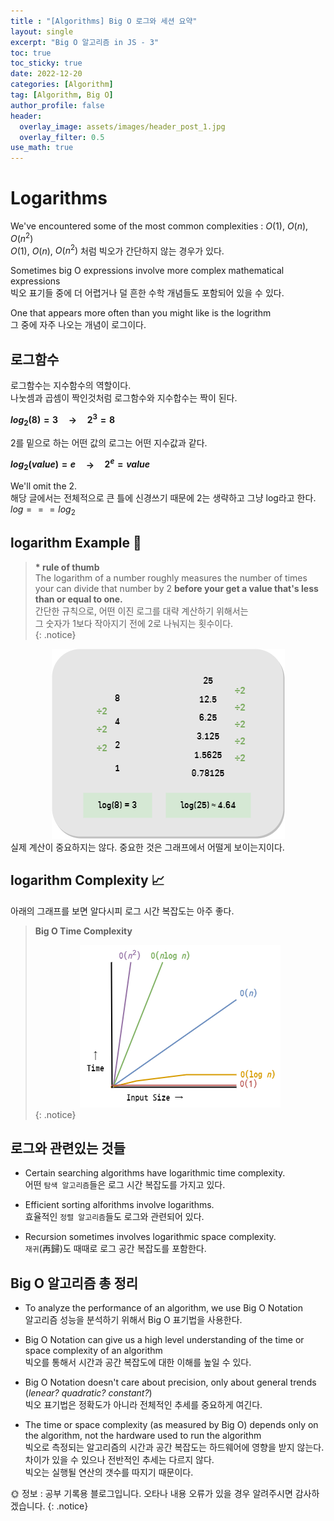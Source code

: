 ```yaml
---
title : "[Algorithms] Big O 로그와 세션 요약"
layout: single
excerpt: "Big O 알고리즘 in JS - 3"
toc: true
toc_sticky: true
date: 2022-12-20
categories: [Algorithm]
tag: [Algorithm, Big O]
author_profile: false
header:
  overlay_image: assets/images/header_post_1.jpg
  overlay_filter: 0.5 
use_math: true
---  
```


# Logarithms  
We've encountered some of the most common complexities : $O(1)$, $O(n)$, $O(n^2)$  
$O(1)$, $O(n)$, $O(n^2)$ 처럼 빅오가 간단하지 않는 경우가 있다.  

Sometimes big O expressions involve more complex mathematical expressions  
빅오 표기들 중에 더 어렵거나 덜 흔한 수학 개념들도 포함되어 있을 수 있다.  

One that appears more often than you might like is the logrithm  
그 중에 자주 나오는 개념이 로그이다.  

## 로그함수
로그함수는 지수함수의 역할이다.  
나눗셈과 곱셈이 짝인것처럼 로그함수와 지수합수는 짝이 된다.  

**$log_2(8) = 3$     →     $2^3 = 8$**

2를 밑으로 하는 어떤 값의 로그는 어떤 지수값과 같다.  

**$log_2(value) = e$     →     $2^e = value$**

We'll omit the 2.  
해당 글에서는 전체적으로 큰 틀에 신경쓰기 때문에 2는 생략하고 그냥 log라고 한다.  
$log === log_2$   

## logarithm Example 📝  

> **\* rule of thumb**  
The logarithm of a number roughly measures the number of times your can divide that number by 2 **before your get a value that's less than or equal to one.**  
간단한 규칙으로, 어떤 이진 로그를 대략 계산하기 위해서는  
그 숫자가 1보다 작아지기 전에 2로 나눠지는 횟수이다.  
{: .notice}

<center><img src="/images/2022-12-13-BigO/logarithm.png"></center>  
실제 계산이 중요하지는 않다.  
중요한 것은 그래프에서 어떨게 보이는지이다.  

## logarithm Complexity 📈  
아래의 그래프를 보면 알다시피 로그 시간 복잡도는 아주 좋다.  


> **Big O Time Complexity**  <center><img src="/images/2022-12-13-BigO/BigO_graph.png"></center>
{: .notice}

## 로그와 관련있는 것들
- Certain searching algorithms have logarithmic time complexity.  
어떤 `탐색 알고리즘`들은 로그 시간 복잡도를 가지고 있다.  

- Efficient sorting alforithms involve logarithms.  
효율적인 `정렬 알고리즘`들도 로그와 관련되어 있다.  

- Recursion sometimes involves logarithmic space complexity.  
 `재귀`(再歸)도 때때로 로그 공간 복잡도를 포함한다.  

## Big O 알고리즘 총 정리
- To analyze the performance of an algorithm, we use Big O Notation  
알고리즘 성능을 분석하기 위해서 Big O 표기법을 사용한다.  

- Big O Notation can give us a high level understanding of the time or space complexity of an algorithm  
빅오를 통해서 시간과 공간 복잡도에 대한 이해를 높일 수 있다.  

- Big O Notation doesn't care about precision, only about general trends (*lenear? quadratic? constant?*)  
빅오 표기법은 정확도가 아니라 전체적인 추세를 중요하게 여긴다.  

- The time or space complexity (as measured by Big O) depends only on the algorithm, not the hardware used to run the algorithm  
빅오로 측정되는 알고리즘의 시간과 공간 복잡도는 하드웨어에 영향을 받지 않는다.  
차이가 있을 수 있으나 전반적인 추세는 다르지 않다.  
빅오는 실행될 연산의 갯수를 따지기 때문이다.  

🌞 정보 : 공부 기록용 블로그입니다. 오타나 내용 오류가 있을 경우 알려주시면 감사하겠습니다.
{: .notice}
